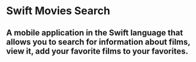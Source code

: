 # Swift Movies Search
## A mobile application in the Swift language that allows you to search for information about films, view it, add your favorite films to your favorites.
